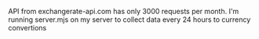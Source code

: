API from exchangerate-api.com has only 3000 requests per month. I'm running server.mjs on my server to collect data every 24 hours to currency convertions